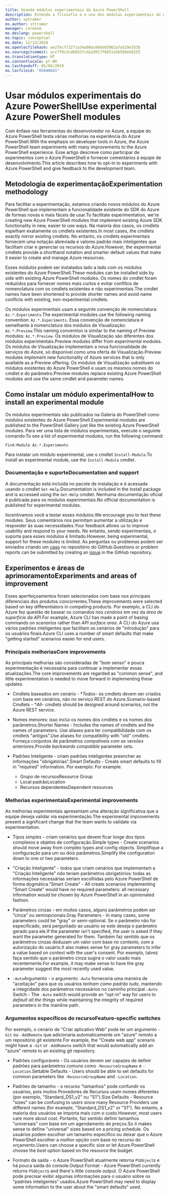 ```yaml
---
title: Usando módulos experimentais do Azure PowerShell
description: Entenda a filosofia e o uso dos módulos experimentais do Azure PowerShell.
author: sptramer
ms.author: sttramer
manager: carmonm
ms.devlang: powershell
ms.topic: conceptual
ms.date: 12/13/2018
ms.openlocfilehash: ae2fecf73271a34a08ac66de03962a7a529e353b
ms.sourcegitcommit: accff0c2cd6035fcda2d917f6051a5b509eb6255
ms.translationtype: HT
ms.contentlocale: pt-BR
ms.lasthandoff: 05/06/2019
ms.locfileid: "65048641"
---
```

# <a name="use-experimental-azure-powershell-modules"></a><span data-ttu-id="23479-103">Usar módulos experimentais do Azure PowerShell</span><span class="sxs-lookup"><span data-stu-id="23479-103">Use experimental Azure PowerShell modules</span></span>

<span data-ttu-id="23479-104">Com ênfase nas ferramentas do desenvolvedor no Azure, a equipe do Azure PowerShell testa várias melhorias na experiência do Azure PowerShell.</span><span class="sxs-lookup"><span data-stu-id="23479-104">With the emphasis on developer tools in Azure, the Azure PowerShell team experiments with many improvements to the Azure PowerShell experience.</span></span> <span data-ttu-id="23479-105">Esse artigo descreve como participar de experimentos com o Azure PowerShell e fornecer comentários à equipe de desenvolvimento.</span><span class="sxs-lookup"><span data-stu-id="23479-105">This article describes how to opt-in to experiments with Azure PowerShell and give feedback to the development team.</span></span>

## <a name="experimentation-methodology"></a><span data-ttu-id="23479-106">Metodologia de experimentação</span><span class="sxs-lookup"><span data-stu-id="23479-106">Experimentation methodology</span></span>

<span data-ttu-id="23479-107">Para facilitar a experimentação, estamos criando novos módulos do Azure PowerShell que implementam a funcionalidade existente do SDK do Azure de formas novas e mais fáceis de usar.</span><span class="sxs-lookup"><span data-stu-id="23479-107">To facilitate experimentation, we're creating new Azure PowerShell modules that implement existing Azure SDK functionality in new, easier to use ways.</span></span> <span data-ttu-id="23479-108">Na maioria dos casos, os cmdlets espelham exatamente os cmdlets existentes.</span><span class="sxs-lookup"><span data-stu-id="23479-108">In most cases, the cmdlets exactly mirror existing cmdlets.</span></span> <span data-ttu-id="23479-109">No entanto, os cmdlets experimentais fornecem uma notação abreviada e valores padrão mais inteligentes que facilitam criar e gerenciar os recursos do Azure.</span><span class="sxs-lookup"><span data-stu-id="23479-109">However, the experimental cmdlets provide a shorthand notation and smarter default values that make it easier to create and manage Azure resources.</span></span>

<span data-ttu-id="23479-110">Esses módulos podem ser instalados lado a lado com os módulos existentes do Azure PowerShell.</span><span class="sxs-lookup"><span data-stu-id="23479-110">These modules can be installed side by side with existing Azure PowerShell modules.</span></span> <span data-ttu-id="23479-111">Os nomes do cmdlet foram reduzidos para fornecer nomes mais curtos e evitar conflitos de nomenclatura com os cmdlets existentes e não experimentais.</span><span class="sxs-lookup"><span data-stu-id="23479-111">The cmdlet names have been shortened to provide shorter names and avoid name conflicts with existing, non-experimental cmdlets.</span></span>

<span data-ttu-id="23479-112">Os módulos experimentais usam a seguinte convenção de nomenclatura: `Az.*.Experiments`.</span><span class="sxs-lookup"><span data-stu-id="23479-112">The experimental modules use the following naming convention: `Az.*.Experiments`.</span></span> <span data-ttu-id="23479-113">Essa convenção de nomenclatura é semelhante à nomenclatura dos módulos de Visualização: `Az.*.Preview`.</span><span class="sxs-lookup"><span data-stu-id="23479-113">This naming convention is similar to the naming of Preview modules: `Az.*.Preview`.</span></span> <span data-ttu-id="23479-114">Os módulos de Visualização são diferentes dos módulos experimentais.</span><span class="sxs-lookup"><span data-stu-id="23479-114">Preview modules differ from experimental modules.</span></span> <span data-ttu-id="23479-115">Os módulos de Visualização implementam a nova funcionalidade de serviços do Azure, só disponível como uma oferta de Visualização.</span><span class="sxs-lookup"><span data-stu-id="23479-115">Preview modules implement new functionality of Azure services that is only available as a Preview offering.</span></span> <span data-ttu-id="23479-116">Os módulos de Visualização substituem os módulos existentes do Azure PowerShell e usam os mesmos nomes do cmdlet e do parâmetro.</span><span class="sxs-lookup"><span data-stu-id="23479-116">Preview modules replace existing Azure PowerShell modules and use the same cmdlet and parameter names.</span></span>

## <a name="how-to-install-an-experimental-module"></a><span data-ttu-id="23479-117">Como instalar um módulo experimental</span><span class="sxs-lookup"><span data-stu-id="23479-117">How to install an experimental module</span></span>

<span data-ttu-id="23479-118">Os módulos experimentais são publicados na Galeria do PowerShell como módulos existentes do Azure PowerShell.</span><span class="sxs-lookup"><span data-stu-id="23479-118">Experimental modules are published to the PowerShell Gallery just like the existing Azure PowerShell modules.</span></span> <span data-ttu-id="23479-119">Para ver uma lista de módulos experimentais, execute o seguinte comando:</span><span class="sxs-lookup"><span data-stu-id="23479-119">To see a list of experimental modules, run the following command:</span></span>

```azurepowershell-interactive
Find-Module Az.*.Experiments
```

<span data-ttu-id="23479-120">Para instalar um módulo experimental, use o cmdlet `Install-Module`.</span><span class="sxs-lookup"><span data-stu-id="23479-120">To install an experimental module, use the `Install-Module` cmdlet.</span></span>

### <a name="documentation-and-support"></a><span data-ttu-id="23479-121">Documentação e suporte</span><span class="sxs-lookup"><span data-stu-id="23479-121">Documentation and support</span></span>

<span data-ttu-id="23479-122">A documentação está incluída no pacote de instalação e é acessada usando o cmdlet `Get-Help`.</span><span class="sxs-lookup"><span data-stu-id="23479-122">Documentation is included in the install package and is accessed using the `Get-Help` cmdlet.</span></span> <span data-ttu-id="23479-123">Nenhuma documentação oficial é publicada para os módulos experimentais.</span><span class="sxs-lookup"><span data-stu-id="23479-123">No official documentation is published for experimental modules.</span></span>

<span data-ttu-id="23479-124">Incentivamos você a testar esses módulos.</span><span class="sxs-lookup"><span data-stu-id="23479-124">We encourage you to test these modules.</span></span> <span data-ttu-id="23479-125">Seus comentários nos permitam aumentar a utilização e responder às suas necessidades.</span><span class="sxs-lookup"><span data-stu-id="23479-125">Your feedback allows us to improve usability and respond to your needs.</span></span> <span data-ttu-id="23479-126">No entanto, sendo experimentais, o suporte para esses módulos é limitado.</span><span class="sxs-lookup"><span data-stu-id="23479-126">However, being experimental, support for these modules is limited.</span></span> <span data-ttu-id="23479-127">As perguntas ou problemas podem ser enviados criando um [caso](https://github.com/Azure/azure-powershell/issues) no repositório do GitHub.</span><span class="sxs-lookup"><span data-stu-id="23479-127">Questions or problem reports can be submitted by creating an [issue](https://github.com/Azure/azure-powershell/issues) in the GitHub repository.</span></span>

## <a name="experiments-and-areas-of-improvement"></a><span data-ttu-id="23479-128">Experimentos e áreas de aprimoramento</span><span class="sxs-lookup"><span data-stu-id="23479-128">Experiments and areas of improvement</span></span>

<span data-ttu-id="23479-129">Esses aperfeiçoamentos foram selecionados com base nos principais diferenciais dos produtos concorrentes.</span><span class="sxs-lookup"><span data-stu-id="23479-129">These improvements were selected based on key differentiators in competing products.</span></span> <span data-ttu-id="23479-130">Por exemplo, a CLI do Azure fez questão de basear os comandos nos _cenários_ em vez da _área de superfície da API_.</span><span class="sxs-lookup"><span data-stu-id="23479-130">For example, Azure CLI has made a point of basing commands on _scenarios_ rather than _API surface area_.</span></span>
<span data-ttu-id="23479-131">A CLI do Azure usa vários padrões inteligentes que facilitam os cenários de "introdução" para os usuários finais.</span><span class="sxs-lookup"><span data-stu-id="23479-131">Azure CLI uses a number of smart defaults that make "getting started" scenarios easier for end users.</span></span>

### <a name="core-improvements"></a><span data-ttu-id="23479-132">Principais melhorias</span><span class="sxs-lookup"><span data-stu-id="23479-132">Core improvements</span></span>

<span data-ttu-id="23479-133">As principais melhorias são consideradas de "bom senso" e pouca experimentação é necessária para continuar a implementar essas atualizações.</span><span class="sxs-lookup"><span data-stu-id="23479-133">The core improvements are regarded as "common sense", and little experimentation is needed to move forward in implementing these updates.</span></span>

- <span data-ttu-id="23479-134">Cmdlets baseados em cenário - \**Todos*- os cmdlets devem ser criados com base em cenários, não no serviço REST do Azure.</span><span class="sxs-lookup"><span data-stu-id="23479-134">Scenario-based Cmdlets - \**All*- cmdlets should be designed around scenarios, not the Azure REST service.</span></span>

- <span data-ttu-id="23479-135">Nomes menores: isso inclui os nomes dos cmdlets e os nomes dos parâmetros.</span><span class="sxs-lookup"><span data-stu-id="23479-135">Shorter Names - Includes the names of cmdlets and the names of parameters.</span></span>
  <span data-ttu-id="23479-136">Use aliases para ter compatibilidade com os cmdlets "antigos".</span><span class="sxs-lookup"><span data-stu-id="23479-136">Use aliases for compatibility with "old" cmdlets.</span></span> <span data-ttu-id="23479-137">Forneça conjuntos de parâmetros _compatíveis com as versões anteriores_.</span><span class="sxs-lookup"><span data-stu-id="23479-137">Provide _backwards compatible_ parameter sets.</span></span>

- <span data-ttu-id="23479-138">Padrões Inteligente - criam padrões inteligentes preencher as informações "obrigatórias".</span><span class="sxs-lookup"><span data-stu-id="23479-138">Smart Defaults - Create smart defaults to fill in "required" information.</span></span> <span data-ttu-id="23479-139">Por exemplo: </span><span class="sxs-lookup"><span data-stu-id="23479-139">For example:</span></span>
  - <span data-ttu-id="23479-140">Grupo de recursos</span><span class="sxs-lookup"><span data-stu-id="23479-140">Resource Group</span></span>
  - <span data-ttu-id="23479-141">Local padrão</span><span class="sxs-lookup"><span data-stu-id="23479-141">Location</span></span>
  - <span data-ttu-id="23479-142">Recursos dependentes</span><span class="sxs-lookup"><span data-stu-id="23479-142">Dependent resources</span></span>

### <a name="experimental-improvements"></a><span data-ttu-id="23479-143">Melhorias experimentais</span><span class="sxs-lookup"><span data-stu-id="23479-143">Experimental improvements</span></span>

<span data-ttu-id="23479-144">As melhorias experimentais apresentam uma alteração significativa que a equipe deseja validar via experimentação.</span><span class="sxs-lookup"><span data-stu-id="23479-144">The experimental improvements present a significant change that the team wants to validate via experimentation.</span></span>

- <span data-ttu-id="23479-145">Tipos simples - criam cenários que devem ficar longe dos tipos complexos e objetos de configuração.</span><span class="sxs-lookup"><span data-stu-id="23479-145">Simple types - Create scenarios should move away from complex types and config objects.</span></span> <span data-ttu-id="23479-146">Simplifique a configuração para um ou dois parâmetros.</span><span class="sxs-lookup"><span data-stu-id="23479-146">Simplify the configuration down to one or two parameters.</span></span>

- <span data-ttu-id="23479-147">"Criação Inteligente" - todos que criam cenários que implementam a "Criação Inteligente" _não_ teriam parâmetros obrigatórios: todas as informações necessárias seriam escolhidas pelo Azure PowerShell de forma dogmática.</span><span class="sxs-lookup"><span data-stu-id="23479-147">"Smart Create" - All create scenarios implementing "Smart Create" would have _no_ required parameters: all necessary information would be chosen by Azure PowerShell in an opinionated fashion.</span></span>

- <span data-ttu-id="23479-148">Parâmetros cinzas - em muitos casos, alguns parâmetros podem ser "cinza" ou semiopcionais.</span><span class="sxs-lookup"><span data-stu-id="23479-148">Gray Parameters - In many cases, some parameters could be "gray" or semi-optional.</span></span> <span data-ttu-id="23479-149">Se o parâmetro não for especificado, será perguntado ao usuário se este deseja o parâmetro gerado para ele.</span><span class="sxs-lookup"><span data-stu-id="23479-149">If the parameter isn't specified, the user is asked if they want the parameter generated for them.</span></span> <span data-ttu-id="23479-150">Também faz sentido que os parâmetros cinzas deduzam um valor com base no contexto, com a autorização do usuário.</span><span class="sxs-lookup"><span data-stu-id="23479-150">It also makes sense for gray parameters to infer a value based on context with the user's consent.</span></span>
  <span data-ttu-id="23479-151">Por exemplo, talvez faça sentido que o parâmetro cinza sugira o valor usado mais recentemente.</span><span class="sxs-lookup"><span data-stu-id="23479-151">For example, it may make sense to have the gray parameter suggest the most recently used value.</span></span>

- <span data-ttu-id="23479-152">`-Auto`Argumento - o argumento `-Auto` forneceria uma maneira de "aceitação" para que os usuários _tenham como padrão tudo_, mantendo a integridade dos parâmetros necessários no caminho principal.</span><span class="sxs-lookup"><span data-stu-id="23479-152">`-Auto` Switch - The `-Auto` switch would provide an "opt-in" way for users to _default all the things_ while maintaining the integrity of required parameters in the mainline path.</span></span>

### <a name="feature-specific-switches"></a><span data-ttu-id="23479-153">Argumentos específicos do recurso</span><span class="sxs-lookup"><span data-stu-id="23479-153">Feature-specific switches</span></span>

<span data-ttu-id="23479-154">Por exemplo, o cenário de "Criar aplicativo Web" pode ter um argumento `-Git` ou `-AddRemote` que adicionaria automaticamente um "azure" remoto a um repositório git existente.</span><span class="sxs-lookup"><span data-stu-id="23479-154">For example, the "Create web app" scenario might have a `-Git` or `-AddRemote` switch that would automatically add an "azure" remote to an existing git repository.</span></span>

- <span data-ttu-id="23479-155">Padrões configuráveis - Os usuários devem ser capazes de definir padrões para parâmetros comuns como `-ResourceGroupName` e `-Location`.</span><span class="sxs-lookup"><span data-stu-id="23479-155">Settable Defaults - Users should be able to set defaults for common parameters like `-ResourceGroupName` and `-Location`.</span></span>

- <span data-ttu-id="23479-156">Padrões de tamanho - o recurso "tamanhos" pode confundir os usuários, pois muitos Provedores de Recursos usam nomes diferentes (por exemplo, "Standard\_DS1\_v2" ou "S1").</span><span class="sxs-lookup"><span data-stu-id="23479-156">Size Defaults - Resource "sizes" can be confusing to users since many Resource Providers use different names (for example, "Standard\_DS1\_v2" or "S1").</span></span> <span data-ttu-id="23479-157">No entanto, a maioria dos usuários se importa mais com o custo.</span><span class="sxs-lookup"><span data-stu-id="23479-157">However, most users care more about cost.</span></span> <span data-ttu-id="23479-158">Portanto, faz sentido definir tamanhos “universais” com base em um agendamento de preços.</span><span class="sxs-lookup"><span data-stu-id="23479-158">So it makes sense to define "universal" sizes based on a pricing schedule.</span></span> <span data-ttu-id="23479-159">Os usuários podem escolher um tamanho específico ou deixar que o Azure PowerShell escolher a _melhor opção_ com base no recurso do orçamento.</span><span class="sxs-lookup"><span data-stu-id="23479-159">Users can choose a specific size or let Azure PowerShell choose the _best option_ based on the resource the budget.</span></span>

- <span data-ttu-id="23479-160">Formato da saída - o Azure PowerShell atualmente retorna `PSObject`s e há pouca saída do console.</span><span class="sxs-lookup"><span data-stu-id="23479-160">Output Format - Azure PowerShell currently returns `PSObject`s and there's little console output.</span></span> <span data-ttu-id="23479-161">O Azure PowerShell pode precisar exibir algumas informações para o usuário sobre os “padrões inteligentes” usados.</span><span class="sxs-lookup"><span data-stu-id="23479-161">Azure PowerShell may need to display some information to the user about the "smart defaults" used.</span></span>

